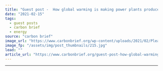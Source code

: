 ```yaml
---
title: "Guest post -  How global warming is making power plants produce less electricity"
date: "2021-02-15"
tags: 
  - guest posts
  - carbon brief
  - energy
source: "carbon brief"
image_url: "https://www.carbonbrief.org/wp-content/uploads/2021/02/Pleasants-Power-Station-located-on-the-Ohio-River-107x71.jpg"
image_fp: "/assets/img/post_thumbnails/215.jpg"
lead: ""
article_url: "https://www.carbonbrief.org/guest-post-how-global-warming-is-making-power-plants-produce-less-electricity"
---
```


---

